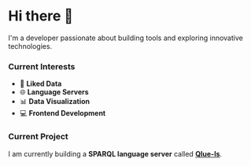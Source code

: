 # Hi there 👋  

I'm a developer passionate about building tools and exploring innovative technologies.  

### Current Interests  

- 🔗 **Liked Data**
- 🌐 **Language Servers**
- 📊 **Data Visualization**
- 💻 **Frontend Development**

### Current Project

 I am currently building a **SPARQL language server** called [**Qlue-ls**](https://github.com/IoannisNezis/Qlue-ls).

